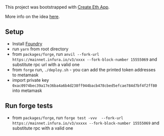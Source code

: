 This project was bootstrapped with [Create Eth App](https://github.com/paulrberg/create-eth-app).

More info on the idea [here](https://gist.github.com/anthonymartin/ba5f0755ee506c068a33c23593facbbc). 

## Setup

* Install [Foundry](https://github.com/foundry-rs/foundry)
* run `yarn` from root directory
* from  `packages/forge`, run `anvil --fork-url https://mainnet.infura.io/v3/xxxx --fork-block-number 15555069` and substitute rpc url with a valid one
* from `forge` run, `./deploy.sh` - you can add the printed token addresses to metamask
* import private key `0xac0974bec39a17e36ba4a6b4d238ff944bacb478cbed5efcae784d7bf4f2ff80` into metamask

## Run forge tests

* from `packages/forge`, run `forge test -vvv  --fork-url https://mainnet.infura.io/v3/xxxxx --fork-block-number 15555069` and substitute rpc with a valid one